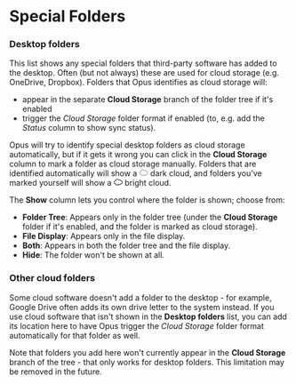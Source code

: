 # Special Folders

### Desktop folders

This list shows any special folders that third-party software has added to the desktop. Often (but not always) these are used for cloud storage (e.g. OneDrive, Dropbox). Folders that Opus identifies as cloud storage will:

- appear in the separate **Cloud Storage** branch of the folder tree if it's enabled
- trigger the *Cloud Storage* folder format if enabled (to, e.g. add the *Status* column to show sync status).

Opus will try to identify special desktop folders as cloud storage automatically, but if it gets it wrong you can click in the **Cloud Storage** column to mark a folder as cloud storage manually. Folders that are identified automatically will show a ![](/Manual/images/media/13/cloud_grey.png) dark cloud, and folders you've marked yourself will show a ![](/Manual/images/media/13/cloud_white.png) bright cloud.

The **Show** column lets you control where the folder is shown; choose from:

- **Folder Tree**: Appears only in the folder tree (under the **Cloud Storage** folder if it's enabled, and the folder is marked as cloud storage).
- **File Display**: Appears only in the file display.
- **Both**: Appears in both the folder tree and the file display.
- **Hide**: The folder won't be shown at all.

### Other cloud folders

Some cloud software doesn't add a folder to the desktop - for example, Google Drive often adds its own drive letter to the system instead. If you use cloud software that isn't shown in the **Desktop folders** list, you can add its location here to have Opus trigger the *Cloud Storage* folder format automatically for that folder as well.

Note that folders you add here won't currently appear in the **Cloud Storage** branch of the tree - that only works for desktop folders. This limitation may be removed in the future.

